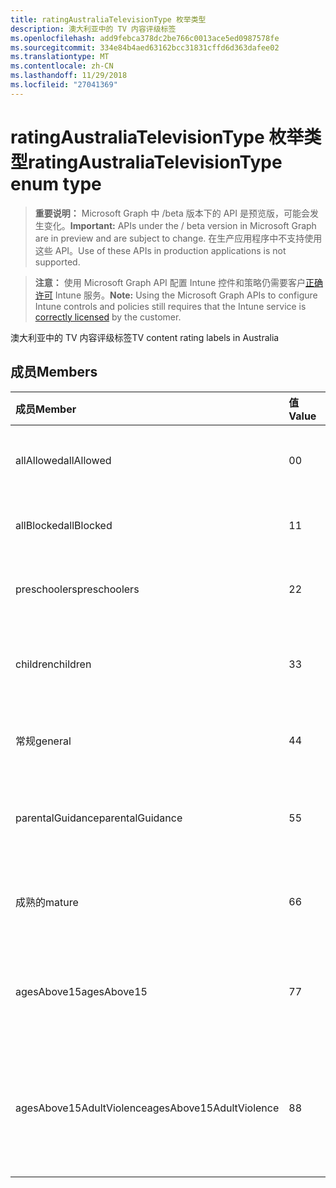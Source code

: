 ```yaml
---
title: ratingAustraliaTelevisionType 枚举类型
description: 澳大利亚中的 TV 内容评级标签
ms.openlocfilehash: add9febca378dc2be766c0013ace5ed0987578fe
ms.sourcegitcommit: 334e84b4aed63162bcc31831cffd6d363dafee02
ms.translationtype: MT
ms.contentlocale: zh-CN
ms.lasthandoff: 11/29/2018
ms.locfileid: "27041369"
---
```

# <a name="ratingaustraliatelevisiontype-enum-type"></a><span data-ttu-id="38e78-103">ratingAustraliaTelevisionType 枚举类型</span><span class="sxs-lookup"><span data-stu-id="38e78-103">ratingAustraliaTelevisionType enum type</span></span>

> <span data-ttu-id="38e78-104">**重要说明：** Microsoft Graph 中 /beta 版本下的 API 是预览版，可能会发生变化。</span><span class="sxs-lookup"><span data-stu-id="38e78-104">**Important:** APIs under the / beta version in Microsoft Graph are in preview and are subject to change.</span></span> <span data-ttu-id="38e78-105">在生产应用程序中不支持使用这些 API。</span><span class="sxs-lookup"><span data-stu-id="38e78-105">Use of these APIs in production applications is not supported.</span></span>

> <span data-ttu-id="38e78-106">**注意：** 使用 Microsoft Graph API 配置 Intune 控件和策略仍需要客户[正确许可](https://go.microsoft.com/fwlink/?linkid=839381) Intune 服务。</span><span class="sxs-lookup"><span data-stu-id="38e78-106">**Note:** Using the Microsoft Graph APIs to configure Intune controls and policies still requires that the Intune service is [correctly licensed](https://go.microsoft.com/fwlink/?linkid=839381) by the customer.</span></span>

<span data-ttu-id="38e78-107">澳大利亚中的 TV 内容评级标签</span><span class="sxs-lookup"><span data-stu-id="38e78-107">TV content rating labels in Australia</span></span>
## <a name="members"></a><span data-ttu-id="38e78-108">成员</span><span class="sxs-lookup"><span data-stu-id="38e78-108">Members</span></span>
|<span data-ttu-id="38e78-109">成员</span><span class="sxs-lookup"><span data-stu-id="38e78-109">Member</span></span>|<span data-ttu-id="38e78-110">值</span><span class="sxs-lookup"><span data-stu-id="38e78-110">Value</span></span>|<span data-ttu-id="38e78-111">说明</span><span class="sxs-lookup"><span data-stu-id="38e78-111">Description</span></span>|
|:---|:---|:---|
|<span data-ttu-id="38e78-112">allAllowed</span><span class="sxs-lookup"><span data-stu-id="38e78-112">allAllowed</span></span>|<span data-ttu-id="38e78-113">0</span><span class="sxs-lookup"><span data-stu-id="38e78-113">0</span></span>|<span data-ttu-id="38e78-114">默认值，允许所有 TV 都显示内容</span><span class="sxs-lookup"><span data-stu-id="38e78-114">Default value, allow all TV shows content</span></span>|
|<span data-ttu-id="38e78-115">allBlocked</span><span class="sxs-lookup"><span data-stu-id="38e78-115">allBlocked</span></span>|<span data-ttu-id="38e78-116">1</span><span class="sxs-lookup"><span data-stu-id="38e78-116">1</span></span>|<span data-ttu-id="38e78-117">不允许任何电视显示内容</span><span class="sxs-lookup"><span data-stu-id="38e78-117">Do not allow any TV shows content</span></span>|
|<span data-ttu-id="38e78-118">preschoolers</span><span class="sxs-lookup"><span data-stu-id="38e78-118">preschoolers</span></span>|<span data-ttu-id="38e78-119">2</span><span class="sxs-lookup"><span data-stu-id="38e78-119">2</span></span>|<span data-ttu-id="38e78-120">P 分类供 preschoolers</span><span class="sxs-lookup"><span data-stu-id="38e78-120">The P classification is intended for preschoolers</span></span>|
|<span data-ttu-id="38e78-121">children</span><span class="sxs-lookup"><span data-stu-id="38e78-121">children</span></span>|<span data-ttu-id="38e78-122">3</span><span class="sxs-lookup"><span data-stu-id="38e78-122">3</span></span>|<span data-ttu-id="38e78-123">C 分类供子级下 14</span><span class="sxs-lookup"><span data-stu-id="38e78-123">The C classification is intended for children under 14</span></span>|
|<span data-ttu-id="38e78-124">常规</span><span class="sxs-lookup"><span data-stu-id="38e78-124">general</span></span>|<span data-ttu-id="38e78-125">4</span><span class="sxs-lookup"><span data-stu-id="38e78-125">4</span></span>|<span data-ttu-id="38e78-126">G 分类是适用于所有岁</span><span class="sxs-lookup"><span data-stu-id="38e78-126">The G classification is suitable for all ages</span></span>|
|<span data-ttu-id="38e78-127">parentalGuidance</span><span class="sxs-lookup"><span data-stu-id="38e78-127">parentalGuidance</span></span>|<span data-ttu-id="38e78-128">5</span><span class="sxs-lookup"><span data-stu-id="38e78-128">5</span></span>|<span data-ttu-id="38e78-129">PG 分类建议为年轻的查看者</span><span class="sxs-lookup"><span data-stu-id="38e78-129">The PG classification is recommended for young viewers</span></span>|
|<span data-ttu-id="38e78-130">成熟的</span><span class="sxs-lookup"><span data-stu-id="38e78-130">mature</span></span>|<span data-ttu-id="38e78-131">6</span><span class="sxs-lookup"><span data-stu-id="38e78-131">6</span></span>|<span data-ttu-id="38e78-132">M 分类建议为查看者超过 15</span><span class="sxs-lookup"><span data-stu-id="38e78-132">The M classification is recommended for viewers over 15</span></span>|
|<span data-ttu-id="38e78-133">agesAbove15</span><span class="sxs-lookup"><span data-stu-id="38e78-133">agesAbove15</span></span>|<span data-ttu-id="38e78-134">7</span><span class="sxs-lookup"><span data-stu-id="38e78-134">7</span></span>|<span data-ttu-id="38e78-135">MA15 + 分类不适用于查看在 15</span><span class="sxs-lookup"><span data-stu-id="38e78-135">The MA15+ classification is not suitable for viewers under 15</span></span>|
|<span data-ttu-id="38e78-136">agesAbove15AdultViolence</span><span class="sxs-lookup"><span data-stu-id="38e78-136">agesAbove15AdultViolence</span></span>|<span data-ttu-id="38e78-137">8</span><span class="sxs-lookup"><span data-stu-id="38e78-137">8</span></span>|<span data-ttu-id="38e78-138">AV15 + 分类不适合下 15，成人暴力特有的查看者</span><span class="sxs-lookup"><span data-stu-id="38e78-138">The AV15+ classification is not suitable for viewers under 15, adult violence-specific</span></span>|





